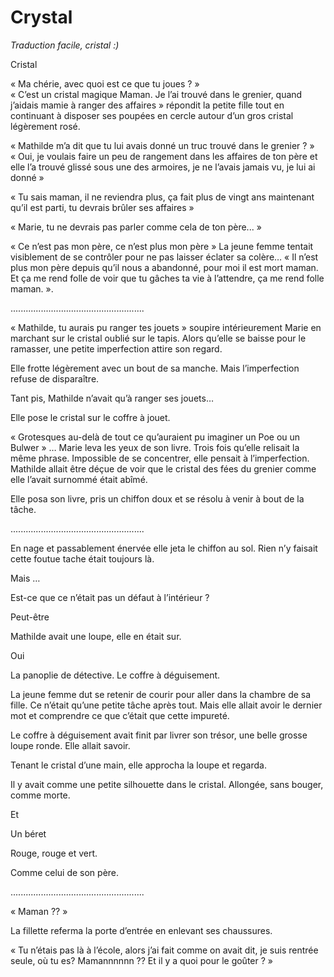 # Crystal

*Traduction facile, cristal :)*


Cristal

« Ma chérie, avec quoi est ce que tu joues ? »  
« C’est un cristal magique Maman. Je l’ai trouvé dans le grenier, quand j’aidais mamie à ranger des affaires » répondit la petite fille tout en continuant à disposer ses poupées en cercle autour d’un gros cristal légèrement rosé.

« Mathilde m’a dit que tu lui avais donné un truc trouvé dans le grenier ? »  
« Oui, je voulais faire un peu de rangement dans les affaires de ton père et elle l’a trouvé glissé sous une des armoires, je ne l’avais jamais vu, je lui ai donné »

« Tu sais maman, il ne reviendra plus, ça fait plus de vingt ans maintenant qu’il est parti, tu devrais brûler ses affaires »

« Marie, tu ne devrais pas parler comme cela de ton père... »

« Ce n’est pas mon père, ce n’est plus mon père » La jeune femme tentait visiblement de se contrôler pour ne pas laisser éclater sa colère… « Il n’est plus mon père depuis qu’il nous a abandonné, pour moi il est mort maman. Et ça me rend folle de voir que tu gâches ta vie à l’attendre, ça me rend folle maman. ».

.....................................................

« Mathilde, tu aurais pu ranger tes jouets » soupire intérieurement Marie en marchant sur le cristal oublié sur le tapis. Alors qu’elle se baisse pour le ramasser, une petite imperfection attire son regard.

Elle frotte légèrement avec un bout de sa manche. Mais l’imperfection refuse de disparaître.

Tant pis, Mathilde n’avait qu’à ranger ses jouets…

Elle pose le cristal sur le coffre à jouet.

« Grotesques au-delà de tout ce qu’auraient pu imaginer un Poe ou un Bulwer » … Marie leva les yeux de son livre. Trois fois qu’elle relisait la même phrase. Impossible de se concentrer, elle pensait à l’imperfection. Mathilde allait être déçue de voir que le cristal des fées du grenier comme elle l’avait surnommé était abîmé.

Elle posa son livre, pris un chiffon doux et se résolu à venir à bout de la tâche.

.....................................................

En nage et passablement énervée elle jeta le chiffon au sol. Rien n’y faisait cette foutue tache était toujours là.

Mais …

Est-ce que ce n’était pas un défaut à l’intérieur ?

Peut-être

Mathilde avait une loupe, elle en était sur.

Oui

La panoplie de détective. Le coffre à déguisement.

La jeune femme dut se retenir de courir pour aller dans la chambre de sa fille. Ce n’était qu’une petite tâche après tout. Mais elle allait avoir le dernier mot et comprendre ce que c’était que cette impureté.

Le coffre à déguisement avait finit par livrer son trésor, une belle grosse loupe ronde. Elle allait savoir.

Tenant le cristal d’une main, elle approcha la loupe et regarda.

Il y avait comme une petite silhouette dans le cristal. Allongée, sans bouger, comme morte.

Et

Un béret

Rouge, rouge et vert.

Comme celui de son père.


.....................................................

« Maman ?? »

La fillette referma la porte d’entrée en enlevant ses chaussures.


« Tu n’étais pas là à l’école, alors j’ai fait comme on avait dit, je suis rentrée seule, où tu es? Mamannnnnn ??  Et il y a quoi pour le goûter ? »
